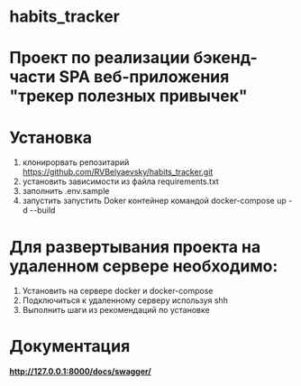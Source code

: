 # habits_tracker
# Проект по реализации бэкенд-части SPA веб-приложения "трекер полезных привычек"
# Установка 
1. клонирорвать репозитарий https://github.com/RVBelyaevsky/habits_tracker.git
2. установить зависимости из файла requirements.txt
3. заполнить .env.sample
4. запустить запустить Doker контейнер командой docker-compose up -d --build
# Для развертывания проекта на удаленном сервере необходимо:
1. Установить на сервере docker и docker-compose
2. Подключиться к удаленному серверу используя shh
3. Выполнить шаги из рекомендаций по установке

# Документация
**http://127.0.0.1:8000/docs/swagger/**